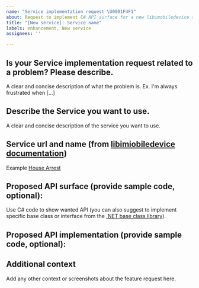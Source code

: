 ```yaml
---
name: "Service implementation request \U0001F4F1"
about: Request to implement C# API surface for a new libimobiledevice service
title: "[New service]: Service name"
labels: enhancement, New service
assignees: ''

---
```


## Is your Service implementation request related to a problem? Please describe.

A clear and concise description of what the problem is. Ex. I'm always frustrated when [...]

## Describe the Service you want to use.

A clear and concise description of the service you want to use.

## Service url and name (from [libimiobiledevice documentation](https://docs.libimobiledevice.org/libimobiledevice/latest/files.html))

Example [House Arrest](https://docs.libimobiledevice.org/libimobiledevice/latest/house__arrest_8h.html)

## Proposed API surface (provide sample code, optional):

Use C# code to show wanted API (you can also suggest to implement specific base class or interface from the [.NET base class library](https://learn.microsoft.com/dotnet/standard/framework-libraries#base-class-library)).

## Proposed API implementation (provide sample code, optional):

## Additional context

Add any other context or screenshots about the feature request here.
